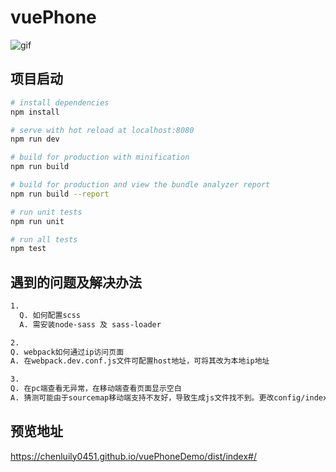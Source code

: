 # vuePhone

> 
  ![gif](https://github.com/chenluily0451/vuePhoneDemo/blob/master/src/assets/intro.gif)

## 项目启动

``` bash
# install dependencies
npm install

# serve with hot reload at localhost:8080
npm run dev

# build for production with minification
npm run build

# build for production and view the bundle analyzer report
npm run build --report

# run unit tests
npm run unit

# run all tests
npm test
```

## 遇到的问题及解决办法

``` bash
1.
  Q. 如何配置scss
  A. 需安装node-sass 及 sass-loader
```

``` bash
2.
Q. webpack如何通过ip访问页面
A. 在webpack.dev.conf.js文件可配置host地址，可将其改为本地ip地址

```

``` bash
3.
Q. 在pc端查看无异常，在移动端查看页面显示空白
A. 猜测可能由于sourcemap移动端支持不友好，导致生成js文件找不到。更改config/index.js文件下的devtool为inline-source-map或none，即直接行内引用soucemap或者不引用。

```
## 预览地址

https://chenluily0451.github.io/vuePhoneDemo/dist/index#/
